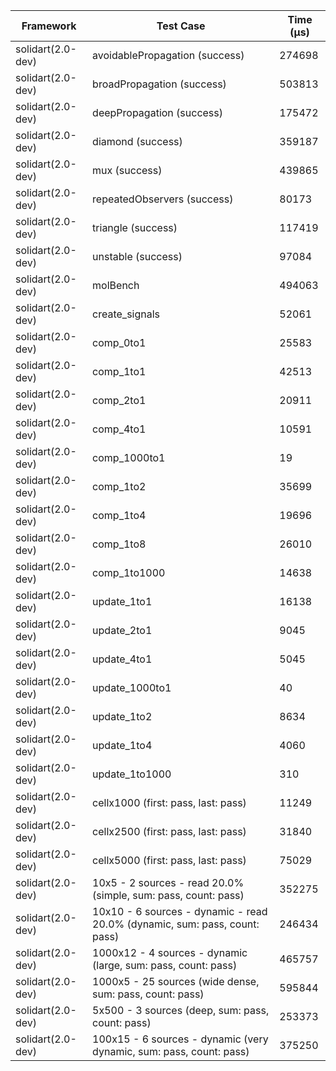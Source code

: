 | Framework | Test Case | Time (μs) |
| --- | --- | --- |
| solidart(2.0-dev) | avoidablePropagation (success) | 274698 |
| solidart(2.0-dev) | broadPropagation (success) | 503813 |
| solidart(2.0-dev) | deepPropagation (success) | 175472 |
| solidart(2.0-dev) | diamond (success) | 359187 |
| solidart(2.0-dev) | mux (success) | 439865 |
| solidart(2.0-dev) | repeatedObservers (success) | 80173 |
| solidart(2.0-dev) | triangle (success) | 117419 |
| solidart(2.0-dev) | unstable (success) | 97084 |
| solidart(2.0-dev) | molBench | 494063 |
| solidart(2.0-dev) | create_signals | 52061 |
| solidart(2.0-dev) | comp_0to1 | 25583 |
| solidart(2.0-dev) | comp_1to1 | 42513 |
| solidart(2.0-dev) | comp_2to1 | 20911 |
| solidart(2.0-dev) | comp_4to1 | 10591 |
| solidart(2.0-dev) | comp_1000to1 | 19 |
| solidart(2.0-dev) | comp_1to2 | 35699 |
| solidart(2.0-dev) | comp_1to4 | 19696 |
| solidart(2.0-dev) | comp_1to8 | 26010 |
| solidart(2.0-dev) | comp_1to1000 | 14638 |
| solidart(2.0-dev) | update_1to1 | 16138 |
| solidart(2.0-dev) | update_2to1 | 9045 |
| solidart(2.0-dev) | update_4to1 | 5045 |
| solidart(2.0-dev) | update_1000to1 | 40 |
| solidart(2.0-dev) | update_1to2 | 8634 |
| solidart(2.0-dev) | update_1to4 | 4060 |
| solidart(2.0-dev) | update_1to1000 | 310 |
| solidart(2.0-dev) | cellx1000 (first: pass, last: pass) | 11249 |
| solidart(2.0-dev) | cellx2500 (first: pass, last: pass) | 31840 |
| solidart(2.0-dev) | cellx5000 (first: pass, last: pass) | 75029 |
| solidart(2.0-dev) | 10x5 - 2 sources - read 20.0% (simple, sum: pass, count: pass) | 352275 |
| solidart(2.0-dev) | 10x10 - 6 sources - dynamic - read 20.0% (dynamic, sum: pass, count: pass) | 246434 |
| solidart(2.0-dev) | 1000x12 - 4 sources - dynamic (large, sum: pass, count: pass) | 465757 |
| solidart(2.0-dev) | 1000x5 - 25 sources (wide dense, sum: pass, count: pass) | 595844 |
| solidart(2.0-dev) | 5x500 - 3 sources (deep, sum: pass, count: pass) | 253373 |
| solidart(2.0-dev) | 100x15 - 6 sources - dynamic (very dynamic, sum: pass, count: pass) | 375250 |
